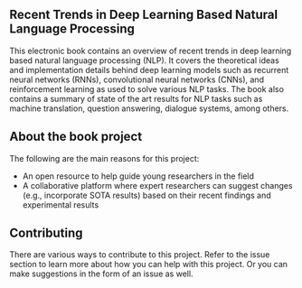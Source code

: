 ## Recent Trends in Deep Learning Based Natural Language Processing
This electronic book contains an overview of recent trends in deep learning based natural language processing (NLP). It covers the theoretical ideas and implementation details behind deep learning models such as recurrent neural networks (RNNs), convolutional neural networks (CNNs), and reinforcement learning as used to solve various NLP tasks. The book also contains a summary of state of the art results for NLP tasks such as machine translation, question answering, dialogue systems, among others. 

## About the book project
The following are the main reasons for this project:
- An open resource to help guide young researchers in the field
- A collaborative platform where expert researchers can suggest changes (e.g., incorporate SOTA results) based on their recent findings and experimental results

## Contributing
There are various ways to contribute to this project. Refer to the issue section to learn more about how you can help with this project. Or you can make suggestions in the form of an issue as well. 